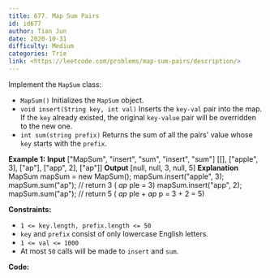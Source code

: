 ```yaml
---
title: 677. Map Sum Pairs
id: id677
author: Tian Jun
date: 2020-10-31
difficulty: Medium
categories: Trie
link: <https://leetcode.com/problems/map-sum-pairs/description/>
---
```


Implement the `MapSum` class:

  * `MapSum()` Initializes the `MapSum` object.
  * `void insert(String key, int val)` Inserts the `key-val` pair into the map. If the `key` already existed, the original `key-value` pair will be overridden to the new one.
  * `int sum(string prefix)` Returns the sum of all the pairs' value whose `key` starts with the `prefix`.



**Example 1:**
            **Input**    ["MapSum", "insert", "sum", "insert", "sum"]    [[], ["apple", 3], ["ap"], ["app", 2], ["ap"]]    **Output**    [null, null, 3, null, 5]        **Explanation**    MapSum mapSum = new MapSum();    mapSum.insert("apple", 3);      mapSum.sum("ap");           // return 3 ( _ap_ ple = 3)    mapSum.insert("app", 2);        mapSum.sum("ap");           // return 5 ( _ap_ ple + _ap_ p = 3 + 2 = 5)    



**Constraints:**

  * `1 <= key.length, prefix.length <= 50`
  * `key` and `prefix` consist of only lowercase English letters.
  * `1 <= val <= 1000`
  * At most `50` calls will be made to `insert` and `sum`.


**Code:**
